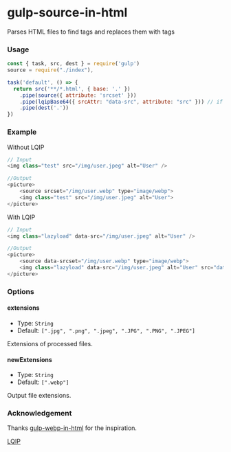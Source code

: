 # gulp-source-in-html

Parses HTML files to find  tags and replaces them with  tags

### Usage

```javascript
const { task, src, dest } = require('gulp')
source = require("./index"),

task('default', () => {
  return src('**/*.html', { base: '.' })
    .pipe(source({ attribute: 'srcset' }))
    .pipe(lqipBase64({ srcAttr: "data-src", attribute: "src" })) // if you need lqip
    .pipe(dest('.'))
})
```

### Example

Without LQIP

```javascript
// Input
<img class="test" src="/img/user.jpeg" alt="User" />

//Output
<picture>
    <source srcset="/img/user.webp" type="image/webp">
    <img class="test" src="/img/user.jpeg" alt="User">
</picture>
```

With LQIP

```javascript
// Input
<img class="lazyload" data-src="/img/user.jpeg" alt="User" />

//Output
<picture>
    <source data-srcset="/img/user.webp" type="image/webp">
    <img class="lazyload" data-src="/img/user.jpeg" alt="User" src="data:image/jpeg;base64,...">
</picture>
```

### Options

#### extensions

* Type: `String`
* Default: `[".jpg", ".png", ".jpeg", ".JPG", ".PNG", ".JPEG"]`

Extensions of processed files.

#### newExtensions

* Type: `String`
* Default: `[".webp"]`

Output file extensions.

### Acknowledgement

 Thanks [gulp-webp-in-html](https://github.com/ixamp/gulp-webp-in-html) for the inspiration.

[LQIP](https://github.com/exuanbo/gulp-lqip-base64)

